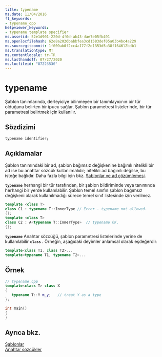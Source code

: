```yaml
---
title: typename
ms.date: 11/04/2016
f1_keywords:
- typename_cpp
helpviewer_keywords:
- typename template specifier
ms.assetid: 52e1d901-220d-4f0d-ab43-dae7e05fb491
ms.openlocfilehash: 62e8a2026babbfea3cd1583def05a03b4bc4a229
ms.sourcegitcommit: 1f009ab0f2cc4a177f2d1353d5a38f164612bdb1
ms.translationtype: MT
ms.contentlocale: tr-TR
ms.lasthandoff: 07/27/2020
ms.locfileid: "87223530"
---
```

# <a name="typename"></a>typename

Şablon tanımlarında, derleyiciye bilinmeyen bir tanımlayıcının bir tür olduğunu belirten bir ipucu sağlar. Şablon parametresi listelerinde, bir tür parametresi belirtmek için kullanılır.

## <a name="syntax"></a>Sözdizimi

```
typename identifier;
```

## <a name="remarks"></a>Açıklamalar

Şablon tanımındaki bir ad, şablon bağımsız değişkenine bağımlı nitelikli bir ad ise bu anahtar sözcük kullanılmalıdır; nitelikli ad bağımlı değilse, bu isteğe bağlıdır. Daha fazla bilgi için bkz. [Şablonlar ve ad çözümlemesi](../cpp/templates-and-name-resolution.md).

**`typename`** herhangi bir tür tarafından, bir şablon bildiriminde veya tanımında herhangi bir yerde kullanılabilir. Şablon temel sınıfın şablon bağımsız değişkeni olarak kullanılmadığı sürece temel sınıf listesinde izin verilmez.

```cpp
template <class T>
class C1 : typename T::InnerType // Error - typename not allowed.
{};
template <class T>
class C2 : A<typename T::InnerType>  // typename OK.
{};
```

**`typename`** Anahtar sözcüğü, şablon parametresi listelerinde yerine de kullanılabilir **`class`** . Örneğin, aşağıdaki deyimler anlamsal olarak eşdeğerdir:

```cpp
template<class T1, class T2>...
template<typename T1, typename T2>...
```

## <a name="example"></a>Örnek

```cpp
// typename.cpp
template<class T> class X
{
   typename T::Y m_y;   // treat Y as a type
};

int main()
{
}
```

## <a name="see-also"></a>Ayrıca bkz.

[Şablonlar](../cpp/templates-cpp.md)<br/>
[Anahtar sözcükler](../cpp/keywords-cpp.md)
